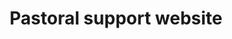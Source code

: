 ---
title: "Pastoral support website"
type: "thumb"
weight: 2
draft: false
url_sml: "/images/design/thumbs/sml/Pastoral_support_website"
url_lge: "/images/design/thumbs/lge/Pastoral_support_website"
alt: "Pastoral support website designs"
---